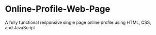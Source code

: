 # Online-Profile-Web-Page
A fully functional responsive single page  online profile using HTML, CSS, and JavaScript
